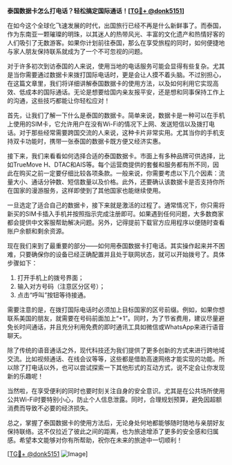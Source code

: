**泰国数据卡怎么打电话？轻松搞定国际通话！[[TG💪+ @donk5151](https://t.me/s/donk5151)]**

在如今这个全球化飞速发展的时代，出国旅行已经不再是什么新鲜事了。而泰国，作为东南亚一颗璀璨的明珠，以其迷人的热带风光、丰富的文化遗产和热情好客的人们吸引了无数游客。如果你计划前往泰国，那么在享受旅程的同时，如何便捷地与家人朋友保持联系就成为了一个不可忽视的问题。

对于许多初次到访泰国的人来说，使用当地的电话服务可能会显得有些复杂。尤其是当你需要通过数据卡来拨打国际电话时，更是会让人摸不着头脑。不过别担心，在这篇文章里，我们将详细讲解泰国数据卡的使用方法，以及如何利用它实现高效、低成本的国际通话。无论是想要给国内亲友报平安，还是想和同事保持工作上的沟通，这些技巧都能让你轻松应对！

首先，让我们了解一下什么是泰国的数据卡。简单来说，数据卡是一种可以在手机上使用的SIM卡，它允许用户在没有Wi-Fi的情况下上网、发送短信以及拨打电话。对于那些经常需要跨国交流的人来说，这种卡片非常实用。尤其当你的手机支持双卡功能时，携带一张泰国的数据卡既方便又经济实惠。

接下来，我们来看看如何选择合适的泰国数据卡。市面上有多种品牌可供选择，比如TrueMove H、DTAC和AIS等。每个运营商提供的套餐和服务都有所不同，因此在购买之前一定要仔细比较各项条款。一般来说，你需要考虑以下几个因素：流量大小、通话分钟数、短信数量以及价格。此外，还要确认该数据卡是否支持你所在国家的漫游服务，这样即使到了其他国家也能继续使用。

一旦选定了适合自己的数据卡，接下来就是激活的过程了。通常情况下，你只需将新买的SIM卡插入手机并按照指示完成注册即可。如果遇到任何问题，大多数商家都会提供中文客服帮助解决问题。另外，记得提前下载官方应用程序以便随时查看账户余额和剩余资源。

现在我们来到了最重要的部分——如何用泰国数据卡打电话。其实操作起来并不困难，只要确保你的设备已经正确配置并且处于联网状态，就可以开始拨号了。具体步骤如下：

1. 打开手机上的拨号界面；
2. 输入对方号码（注意区分区号）；
3. 点击“呼叫”按钮等待接通。

需要注意的是，在拨打国际电话时必须加上目标国家的区号前缀。例如，如果你想联系美国的朋友，就需要在号码前面加上“+1”。同时，为了节省费用，建议尽量避免长时间通话，并且充分利用免费的即时通讯工具如微信或WhatsApp来进行语音聊天。

除了传统的语音通话之外，现代科技还为我们提供了更多创新的方式来进行跨地域交流。比如视频通话、在线会议等等，这些都是借助高速网络才能实现的功能。所以除了打电话以外，也可以尝试探索一下其他形式的互动方式，说不定会让你发现新的乐趣呢！

当然啦，在享受便利的同时也要时刻关注自身的安全意识。尤其是在公共场所使用公共Wi-Fi时要特别小心，防止个人信息泄露。同时，合理规划预算，避免因超额消费而导致不必要的经济损失。

总之，掌握了泰国数据卡的使用方法后，无论身处何地都能够随时随地与亲朋好友保持联络。这不仅拉近了彼此之间的距离，也为旅途增添了更多的安全感和归属感。希望本文能够对你有所帮助，祝你在未来的旅途中一切顺利！

[[TG💪+ @donk5151](https://t.me/s/donk5151) ![Image](https://i.postimg.cc/rwNCRYN7/Snipaste-2025-04-30-17-27-05.png)]